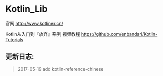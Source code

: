 # Kotlin_Lib  

官网
http://www.kotliner.cn/

Kotlin从入门到『放弃』系列 视频教程
https://github.com/enbandari/Kotlin-Tutorials

## 更新日志: ##


> 2017-05-19  add kotlin-reference-chinese 
